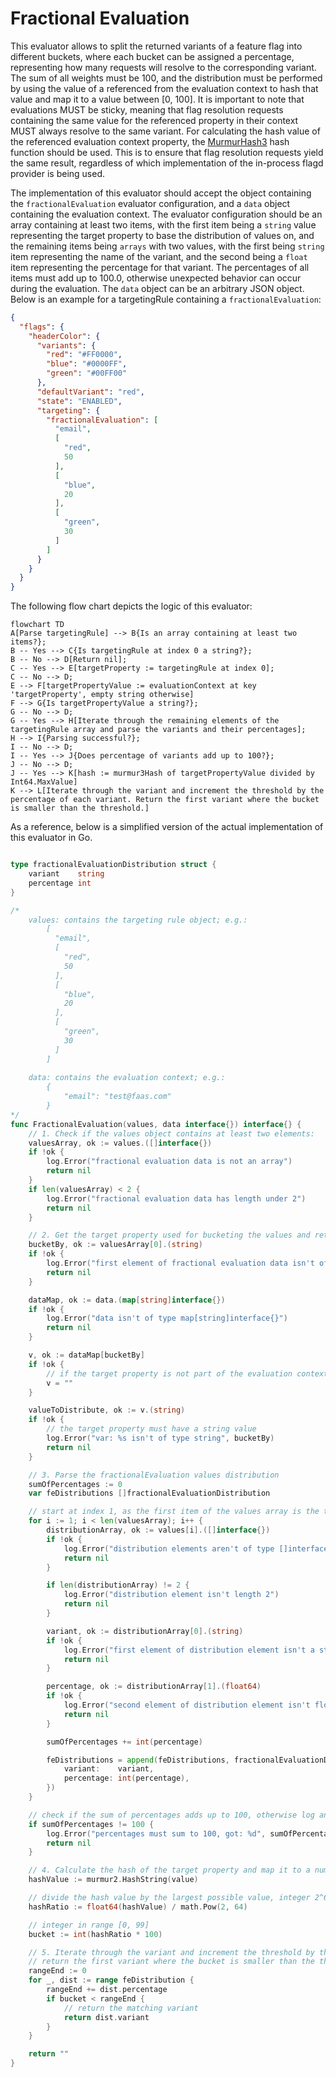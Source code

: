 # Fractional Evaluation

This evaluator allows to split the returned variants of a feature flag into different buckets,
where each bucket can be assigned a percentage, representing how many requests will resolve to the corresponding
variant. The sum of all weights must be 100, and the distribution must be performed by using the value of a referenced
from the evaluation context to hash that value and map it to a value between [0, 100]. It is important to note
that evaluations MUST be sticky, meaning that flag resolution requests containing the same value for the
referenced property in their context MUST always resolve to the same variant. For calculating the hash value of the
referenced evaluation context property, the [MurmurHash3](https://github.com/aappleby/smhasher/blob/master/src/MurmurHash3.cpp)
hash function should be used. This is to ensure that flag resolution requests yield the same result,
regardless of which implementation of the in-process flagd provider is being used.

The implementation of this evaluator should accept the object containing the `fractionalEvaluation` evaluator
configuration, and a `data` object containing the evaluation context. The evaluator configuration should be an
array containing at least two items, with the first item being a `string`
value representing the target property to base the distribution of values on, and the remaining items
being `arrays` with two values, with the first being `string` item representing the name of the variant, and the
second being a `float` item representing the percentage for that variant. The percentages of all items must add up to
100.0, otherwise unexpected behavior can occur during the evaluation. The `data` object can be an arbitrary
JSON object. Below is an example for a targetingRule containing a `fractionalEvaluation`:

```json
{
  "flags": {
    "headerColor": {
      "variants": {
        "red": "#FF0000",
        "blue": "#0000FF",
        "green": "#00FF00"
      },
      "defaultVariant": "red",
      "state": "ENABLED",
      "targeting": {
        "fractionalEvaluation": [
          "email",
          [
            "red",
            50
          ],
          [
            "blue",
            20
          ],
          [
            "green",
            30
          ]
        ]
      }
    }
  }
}
```

The following flow chart depicts the logic of this evaluator:

```mermaid
flowchart TD
A[Parse targetingRule] --> B{Is an array containing at least two items?};
B -- Yes --> C{Is targetingRule at index 0 a string?};
B -- No --> D[Return nil];
C -- Yes --> E[targetProperty := targetingRule at index 0];
C -- No --> D;
E --> F[targetPropertyValue := evaluationContext at key 'targetProperty', empty string otherwise]
F --> G{Is targetPropertyValue a string?};
G -- No --> D;
G -- Yes --> H[Iterate through the remaining elements of the targetingRule array and parse the variants and their percentages];
H --> I{Parsing successful?};
I -- No --> D;
I -- Yes --> J{Does percentage of variants add up to 100?};
J -- No --> D;
J -- Yes --> K[hash := murmur3Hash of targetPropertyValue divided by Int64.MaxValue]
K --> L[Iterate through the variant and increment the threshold by the percentage of each variant. Return the first variant where the bucket is smaller than the threshold.]
```

As a reference, below is a simplified version of the actual implementation of this evaluator in Go.

```go

type fractionalEvaluationDistribution struct {
    variant    string
    percentage int
}

/*
    values: contains the targeting rule object; e.g.:
        [
          "email",
          [
            "red",
            50
          ],
          [
            "blue",
            20
          ],
          [
            "green",
            30
          ]
        ]
    
    data: contains the evaluation context; e.g.:
        {
            "email": "test@faas.com"
        }
*/ 
func FractionalEvaluation(values, data interface{}) interface{} {
    // 1. Check if the values object contains at least two elements:
    valuesArray, ok := values.([]interface{})
    if !ok {
        log.Error("fractional evaluation data is not an array")
        return nil
    }
    if len(valuesArray) < 2 {
        log.Error("fractional evaluation data has length under 2")
        return nil
    }

    // 2. Get the target property used for bucketing the values and retrieve its value from the evaluation context:
    bucketBy, ok := valuesArray[0].(string)
    if !ok {
        log.Error("first element of fractional evaluation data isn't of type string")
        return nil
    }

    dataMap, ok := data.(map[string]interface{})
    if !ok {
        log.Error("data isn't of type map[string]interface{}")
        return nil
    }

    v, ok := dataMap[bucketBy]
    if !ok {
        // if the target property is not part of the evaluation context, use an empty string for calculating the hash
        v = ""
    }

    valueToDistribute, ok := v.(string)
    if !ok {
        // the target property must have a string value
        log.Error("var: %s isn't of type string", bucketBy)
        return nil
    }

    // 3. Parse the fractionalEvaluation values distribution
    sumOfPercentages := 0
    var feDistributions []fractionalEvaluationDistribution

    // start at index 1, as the first item of the values array is the target property
    for i := 1; i < len(valuesArray); i++ {
        distributionArray, ok := values[i].([]interface{})
        if !ok {
            log.Error("distribution elements aren't of type []interface{}")
            return nil
        }

        if len(distributionArray) != 2 {
            log.Error("distribution element isn't length 2")
            return nil
        }

        variant, ok := distributionArray[0].(string)
        if !ok {
            log.Error("first element of distribution element isn't a string")
            return nil
        }

        percentage, ok := distributionArray[1].(float64)
        if !ok {
            log.Error("second element of distribution element isn't float")
            return nil
        }

        sumOfPercentages += int(percentage)

        feDistributions = append(feDistributions, fractionalEvaluationDistribution{
            variant:    variant,
            percentage: int(percentage),
        })
    }

    // check if the sum of percentages adds up to 100, otherwise log an error
    if sumOfPercentages != 100 {
        log.Error("percentages must sum to 100, got: %d", sumOfPercentages)
        return nil
    }

    // 4. Calculate the hash of the target property and map it to a number between [0, 99]
    hashValue := murmur2.HashString(value)

    // divide the hash value by the largest possible value, integer 2^64
    hashRatio := float64(hashValue) / math.Pow(2, 64)

    // integer in range [0, 99]
    bucket := int(hashRatio * 100)

    // 5. Iterate through the variant and increment the threshold by the percentage of each variant.
    // return the first variant where the bucket is smaller than the threshold. 
    rangeEnd := 0
    for _, dist := range feDistribution {
        rangeEnd += dist.percentage
        if bucket < rangeEnd {
            // return the matching variant
            return dist.variant
        }
    }

    return ""
}
```
